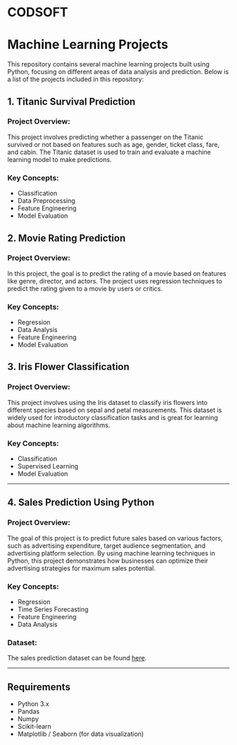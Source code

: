 # CODSOFT
# Machine Learning Projects

This repository contains several machine learning projects built using Python, focusing on different areas of data analysis and prediction. Below is a list of the projects included in this repository:

## 1. Titanic Survival Prediction

### Project Overview:
This project involves predicting whether a passenger on the Titanic survived or not based on features such as age, gender, ticket class, fare, and cabin. The Titanic dataset is used to train and evaluate a machine learning model to make predictions.

### Key Concepts:
- Classification
- Data Preprocessing
- Feature Engineering
- Model Evaluation





## 2. Movie Rating Prediction

### Project Overview:
In this project, the goal is to predict the rating of a movie based on features like genre, director, and actors. The project uses regression techniques to predict the rating given to a movie by users or critics.

### Key Concepts:
- Regression
- Data Analysis
- Feature Engineering
- Model Evaluation


## 3. Iris Flower Classification

### Project Overview:
This project involves using the Iris dataset to classify iris flowers into different species based on sepal and petal measurements. This dataset is widely used for introductory classification tasks and is great for learning about machine learning algorithms.

### Key Concepts:
- Classification
- Supervised Learning
- Model Evaluation


---

## 4. Sales Prediction Using Python

### Project Overview:
The goal of this project is to predict future sales based on various factors, such as advertising expenditure, target audience segmentation, and advertising platform selection. By using machine learning techniques in Python, this project demonstrates how businesses can optimize their advertising strategies for maximum sales potential.

### Key Concepts:
- Regression
- Time Series Forecasting
- Feature Engineering
- Data Analysis

### Dataset:
The sales prediction dataset can be found [here](dataset_link).

---

## Requirements

- Python 3.x
- Pandas
- Numpy
- Scikit-learn
- Matplotlib / Seaborn (for data visualization)







